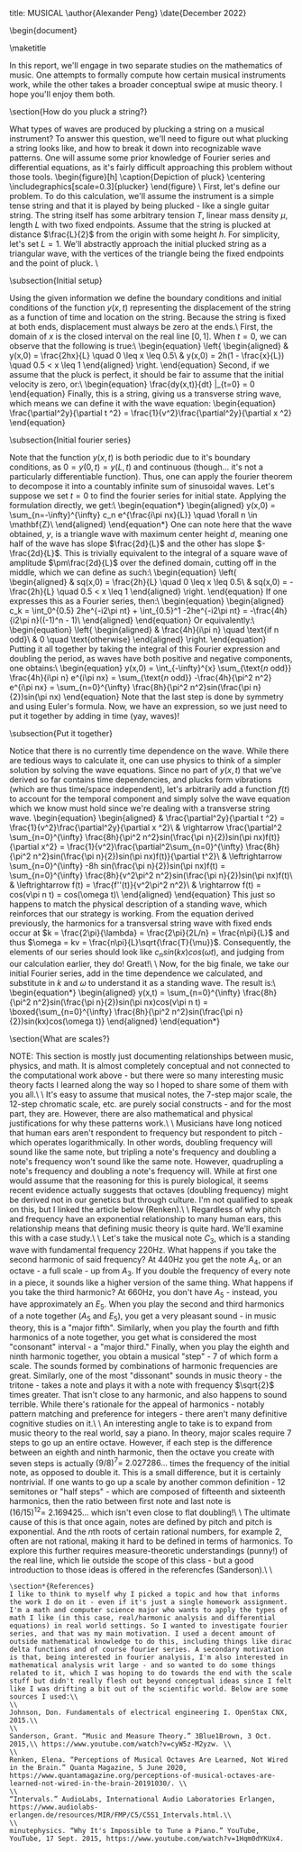 title: MUSICAL
\author{Alexander Peng}
\date{December 2022}

\begin{document}

\maketitle

In this report, we'll engage in two separate studies on the mathematics of music. One attempts to formally compute how certain musical instruments work, while the other takes a broader conceptual swipe at music theory. I hope you'll enjoy them both.

\section{How do you pluck a string?}

What types of waves are produced by plucking a string on a musical instrument? To answer this question, we'll need to figure out what plucking a string looks like, and how to break it down into recognizable wave patterns. One will assume some prior knowledge of Fourier series and differential equations, as it's fairly difficult approaching this problem without those tools.
\begin{figure}[h]
\caption{Depiction of pluck}
\centering
\includegraphics[scale=0.3]{plucker}
\end{figure}
\\
First, let's define our problem. To do this calculation, we'll assume the instrument is a simple tense string and that it is played by being plucked - like a single guitar string. The string itself has some arbitrary tension $T$, linear mass density $\mu$, length $L$ with two fixed endpoints. Assume that the string is plucked at distance $\frac{L}{2}$ from the origin with  some height $h$. For simplicity, let's set $L=1$. We'll abstractly approach the initial plucked string as a triangular wave, with the vertices of the triangle being the fixed endpoints and the point of pluck. \\

\subsection{Initial setup}

Using the given information we define the boundary conditions and initial conditions of the function $y(x,t)$ representing the displacement of the string as a function of time and location on the string. Because the string is fixed at both ends, displacement must always be zero at the ends.\\
First, the domain of $x$ is the closed  interval on the real line $[0,1]$. When $t=0$, we can observe that the following is true:\\
\begin{equation}
    \left\{
        \begin{aligned}
            & y(x,0) = \frac{2hx}{L}
            \quad 0 \leq x \leq 0.5\\
            & y(x,0) = 2h(1 - \frac{x}{L}) \quad 0.5 < x \leq 1
        \end{aligned} 
    \right.
\end{equation}
Second, if we assume that the pluck is perfect, it should be fair to assume that the initial velocity is zero, or:\\
\begin{equation}
    \frac{dy(x,t)}{dt} |_{t=0} = 0    
\end{equation}
Finally, this is a string, giving us a transverse string wave, which means we can define it with the wave equation: 
\begin{equation}
    \frac{\partial^2y}{\partial t ^2} = \frac{1}{v^2}\frac{\partial^2y}{\partial x ^2} 
\end{equation}


\subsection{Initial fourier series}

 Note that the function $y(x,t)$ is both periodic due to it's boundary conditions, as $0 = y(0, t) = y(L, t)$ and continuous (though... it's not a particularly differentiable function). Thus, one can apply the fourier theorem to decompose it into a countably infinite sum of sinusoidal waves. Let's suppose we set $t=0$ to find the fourier series for initial state. Applying the formulation directly, we get:\\
\begin{equation*}
    \begin{aligned}
        y(x,0) = \sum_{n=-\infty}^{\infty} c_n e^{\frac{i\pi nx}{L}} \quad \forall n \in \mathbf{Z}\\
    \end{aligned}
\end{equation*}
One can note here that the wave obtained, $y$, is a triangle wave with maximum center height $d$, meaning one half of the wave has slope $\frac{2d}{L}$ and the other has slope $- \frac{2d}{L}$. This is trivially equivalent to the integral of a square wave of amplitude $\pm\frac{2d}{L}$ over the defined domain, cutting off in the middle, which we can define as such:\\
\begin{equation}
    \left\{
        \begin{aligned}
            & sq(x,0) = \frac{2h}{L} \quad 0 \leq x \leq 0.5\\
            & sq(x,0) = -\frac{2h}{L} \quad 0.5 < x \leq 1
        \end{aligned} 
    \right.
\end{equation}
If one expresses this as a Fourier series, then:\\
\begin{equation}
        \begin{aligned}
        c_k = \int_0^{0.5} 2he^{-i2\pi nt} + \int_{0.5}^1 -2he^{-i2\pi nt}
        = -\frac{4h}{i2\pi n}((-1)^n - 1)\\
        \end{aligned} 
\end{equation}
Or equivalently:\\
\begin{equation}
    \left\{
        \begin{aligned}
            & \frac{4h}{i\pi n} \quad \text{if n odd}\\
            & 0 \quad \text{otherwise}
        \end{aligned}
    \right.
\end{equation}
Putting it all together by taking the integral of this Fourier expression and doubling the period, as waves have both positive and negative components, one obtains:\\
\begin{equation}
    y(x,0) = \int_{-\infty}^{x} \sum_{\text{$n$ odd}} \frac{4h}{i\pi n} e^{i\pi nx} = \sum_{\text{$n$ odd}} -\frac{4h}{\pi^2 n^2} e^{i\pi nx} = \sum_{n=0}^{\infty} \frac{8h}{\pi^2 n^2}sin(\frac{\pi n}{2})sin(\pi nx)
\end{equation}
Note that the last step is done by symmetry and using Euler's formula. Now, we have an expression, so we just need to put it together by adding in time (yay, waves)!

\subsection{Put it together}

Notice that there is no currently time dependence on the wave. While there are  tedious ways to calculate it, one can use physics to think of a simpler solution by solving the wave equations. Since no part of $y(x,t)$ that we've derived so far contains time dependencies, and plucks form vibrations (which are thus time/space independent), let's arbitrarily add a function $f(t)$ to account for the temporal component and simply solve the wave equation which we know must hold since we're dealing with a transverse string wave.
\begin{equation}
    \begin{aligned}
    & \frac{\partial^2y}{\partial t ^2} = \frac{1}{v^2}\frac{\partial^2y}{\partial x ^2}\\
    & \rightarrow \frac{\partial^2 \sum_{n=0}^{\infty} \frac{8h}{\pi^2 n^2}sin(\frac{\pi n}{2})sin(\pi nx)f(t)}{\partial x^2} = \frac{1}{v^2}\frac{\partial^2\sum_{n=0}^{\infty} \frac{8h}{\pi^2 n^2}sin(\frac{\pi n}{2})sin(\pi nx)f(t)}{\partial t^2}\\
    & \leftrightarrow \sum_{n=0}^{\infty} -8h sin(\frac{\pi n}{2})sin(\pi nx)f(t) = \sum_{n=0}^{\infty} \frac{8h}{v^2\pi^2 n^2}sin(\frac{\pi n}{2})sin(\pi nx)f(t)\\
    & \leftrightarrow f(t) = \frac{f''(t)}{v^2\pi^2 n^2}\\
    & \rightarrow f(t) = cos(v\pi n t) = cos(\omega t)\\
    \end{aligned}
\end{equation}
This just so happens to match the physical description of a standing wave, which reinforces that our strategy is working. From the equation derived previously, the harmonics for a transversal string wave with fixed ends occur at $k = \frac{2\pi}{\lambda} = \frac{2\pi}{2L/n} = \frac{n\pi}{L}$ and thus $\omega = kv = \frac{n\pi}{L}\sqrt{\frac{T}{\mu}}$. Consequently, the elements of our series should look like $c_n sin(kx)cos(\omega t)$, and judging from our calculation earlier, they do! Great!\\
\\
Now, for the big finale, we take our initial Fourier series, add in the time dependence we calculated, and substitute in $k$ and $\omega$ to understand it as a standing wave. The result is:\\
\begin{equation*}
    \begin{aligned}
        y(x,t) = \sum_{n=0}^{\infty} \frac{8h}{\pi^2 n^2}sin(\frac{\pi n}{2})sin(\pi nx)cos(v\pi n t) = \boxed{\sum_{n=0}^{\infty} \frac{8h}{\pi^2 n^2}sin(\frac{\pi n}{2})sin(kx)cos(\omega t)}
    \end{aligned}
\end{equation*}

\section{What are scales?}

NOTE: This section is mostly just documenting relationships between music, physics, and math. It is almost completely conceptual and not connected to the computational work above - but there were so many interesting music theory facts I learned along the way so I hoped to share some of them with you all.\\
\\
It's easy to assume that musical notes, the 7-step major scale, the 12-step chromatic scale, etc. are purely social constructs - and for the most part, they are. However, there are also mathematical and physical justifications for why these patterns work.\\
\\
Musicians have long noticed that human ears aren't respondent to frequency but respondent to pitch - which operates logarithmically. In other words, doubling frequency will sound like the same note, but tripling a note's frequency and doubling a note's frequency won't sound like the same note. However, quadrupling a note's frequency and doubling a note's frequency will. While at first one would assume that the reasoning for this is purely biological, it seems recent evidence actually suggests that octaves (doubling frequency) might be derived not in our genetics but through culture. I'm not qualified to speak on this, but I linked the article below (Renken).\\
\\
Regardless of why pitch and frequency have an exponential relationship to many human ears, this relationship means that defining music theory is quite hard. We'll examine this with a case study.\\
\\
Let's take the musical note $C_3$, which is a standing wave with fundamental frequency $220$Hz. What happens if you take the second harmonic of said frequency? At $440$Hz you get the note $A_4$, or an octave - a full scale - up from $A_3$. If you double the frequency of every note in a piece, it sounds like a higher version of the same thing. What happens if you take the third harmonic? At $660$Hz, you don't have $A_5$ - instead, you have approximately an $E_5$. When you play the second and third harmonics of a note together ($A_5$ and $E_5$), you get a very pleasant sound - in music theory, this is a "major fifth". Similarly, when you play the fourth and fifth harmonics of a note together, you get what is considered the most "consonant" interval - a "major third." Finally, when you play the eighth and ninth harmonic together, you obtain a musical "step" - 7 of which form a scale. The sounds formed by combinations of harmonic frequencies are great. Similarly, one of the most "dissonant" sounds in music theory - the tritone - takes a note and plays it with a note with frequency $\sqrt{2}$ times greater. That isn't close to any harmonic, and also happens to sound terrible. While there's rationale for the appeal of harmonics - notably pattern matching and preference for integers - there aren't many definitive cognitive studies on it.\\
\\
An interesting angle to take is to expand from music theory to the real world, say a piano. In theory, major scales require $7$ steps to go up an entire octave. However, if each step is the difference between an eighth and ninth harmonic, then the octave you create with seven steps is actually $(9/8)^7 = ~2.027286...$ times the frequency of the initial note, as opposed to double it. This is a small difference, but it is certainly nontrivial. If one wants to go up a scale by another common definition - 12 semitones or "half steps" - which are composed of fifteenth and sixteenth harmonics, then the ratio between first note and last note is $(16/15)^12 = ~2.169425...$ which isn't even close to flat doubling!\\
\\
The ultimate cause of this is that once again, notes are defined by pitch and pitch is exponential. And the $n$th roots of certain rational numbers, for example $2$, often are not rational, making it hard to be defined in terms of harmonics. To explore this further requires measure-theoretic understandings (punny!) of the real line, which lie outside the scope of this class - but a good introduction to those ideas is offered in the referencfes (Sanderson).\\
\\

    \section*{References}
    I like to think to myself why I picked a topic and how that informs the work I do on it - even if it's just a single homework assignment. I'm a math and computer science major who wants to apply the types of math I like (in this case, real/harmonic analysis and differential equations) in real world settings. So I wanted to investigate fourier series, and that was my main motivation. I used a decent amount of outside mathematical knowledge to do this, including things like dirac delta functions and of course fourier series. A secondary motivation is that, being interested in fourier analysis, I'm also interested in mathematical analysis writ large - and so wanted to do some things related to it, which I was hoping to do towards the end with the scale stuff but didn't really flesh out beyond conceptual ideas since I felt like I was drifting a bit out of the scientific world. Below are some sources I used:\\
    \\
    Johnson, Don. Fundamentals of electrical engineering I. OpenStax CNX, 2015.\\
    \\
    Sanderson, Grant. “Music and Measure Theory.” 3Blue1Brown, 3 Oct. 2015,\\ https://www.youtube.com/watch?v=cyW5z-M2yzw. \\
    \\
    Renken, Elena. “Perceptions of Musical Octaves Are Learned, Not Wired in the Brain.” Quanta Magazine, 5 June 2020, https://www.quantamagazine.org/perceptions-of-musical-octaves-are-learned-not-wired-in-the-brain-20191030/. \\
    \\
    “Intervals.” AudioLabs, International Audio Laboratories Erlangen, https://www.audiolabs-erlangen.de/resources/MIR/FMP/C5/C5S1_Intervals.html.\\
    \\
    minutephysics. “Why It's Impossible to Tune a Piano.” YouTube, YouTube, 17 Sept. 2015, https://www.youtube.com/watch?v=1Hqm0dYKUx4. 
